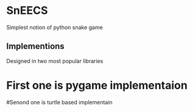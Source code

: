 # SnEECS
Simplest notion of python snake game
## Implementions
Designed in two most popular libraries
# First one is pygame implementaion
#Senond one is turtle based implementain
